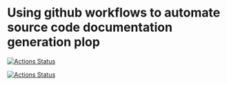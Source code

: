 # Using github workflows to automate source code documentation generation plop

[![Actions Status](https://github.com/"chungmuen"/"tuto-docations"/workflows/"Doc"/badge.svg)](https://github.com/"chungmuen"/"tuto-docations"/actions)

[![Actions Status](https://github.com/terazus/tuto-docations/workflows/Doc/badge.svg)](https://github.com/terazus/tuto-docations/actions)
